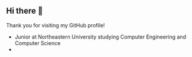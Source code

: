 ## Hi there 👋

Thank you for visiting my GitHub profile!

- Junior at Northeastern University studying Computer Engineering and Computer Science
- 
<!--
**ritika-gurjar/ritika-gurjar** is a ✨ _special_ ✨ repository because its `README.md` (this file) appears on your GitHub profile.

Here are some ideas to get you started:

- Junior at Northeastern University studying Computer Engineering and Computer Science
- 🔭 I’m currently working on ...
- 🌱 I’m currently learning ...
- 👯 I’m looking to collaborate on ...
- 🤔 I’m looking for help with ...
- 💬 Ask me about ...
- 📫 How to reach me: ...
- 😄 Pronouns: ...
- ⚡ Fun fact: ...
-->
